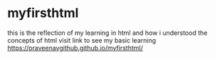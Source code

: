 # myfirsthtml
this is the reflection of my learning  in html and  how i understood the concepts of html
visit link to see my basic learning https://praveenavgithub.github.io/myfirsthtml/
